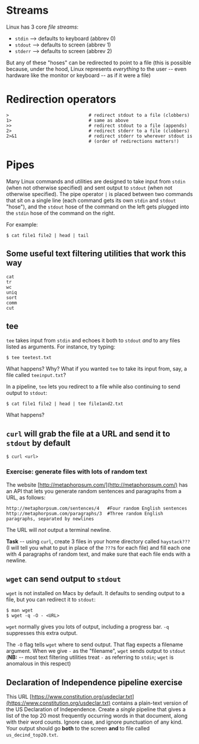 # Streams

Linux has 3 core *file streams*:
* `stdin`  --> defaults to keyboard (abbrev 0)
* `stdout` --> defaults to screen (abbrev 1)
* `stderr` --> defaults to screen (abbrev 2)

But any of these "hoses" can be redirected to point to a file (this is
possible because, under the hood, Linux represents *everything* to the
user -- even hardware like the monitor or keyboard -- as if it were a
file)

# Redirection operators

```
>                              # redirect stdout to a file (clobbers)
1>                             # same as above
>>                             # redirect stdout to a file (appends)
2>                             # redirect stderr to a file (clobbers)
2>&1                           # redirect stderr to wherever stdout is
                               # (order of redirections matters!)
```

# Pipes

Many Linux commands and utilities are designed to take input from
`stdin` (when not otherwise specified) and sent output to `stdout`
(when not otherwise specified).  The pipe operator `|` is placed
between two commands that sit on a single line (each command gets its
own `stdin` and `stdout` "hose"), and the `stdout` hose of the command
on the left gets plugged into the `stdin` hose of the command on the
right.

For example:
```
$ cat file1 file2 | head | tail
```


## Some useful text filtering utilities that work this way

```
cat
tr
wc
uniq
sort
comm
cut
```

## tee

`tee` takes input from `stdin` and echoes it both to `stdout` *and* to any files listed as arguments.  For instance, try typing:
```shell
$ tee teetest.txt
```
What happens?  Why?   What if you wanted `tee` to take its input from, say, a file called `teeinput.txt`?



In a pipeline, `tee` lets you redirect to a file while also continuing to send output to `stdout`:
```shell
$ cat file1 file2 | head | tee file1and2.txt
```
What happens?

## `curl` will grab the file at a URL and send it to `stdout` by default
```shell
$ curl <url>
```

### Exercise: generate files with lots of random text

The website [http://metaphorpsum.com/](http://metaphorpsum.com/) has an API that lets you generate random sentences and paragraphs from a URL, as follows:
```shell
http://metaphorpsum.com/sentences/4   #Four random English sentences
http://metaphorpsum.com/paragraphs/3  #Three random English paragraphs, separated by newlines
```
The URL will *not* output a terminal newline.

**Task** -- using `curl`, create 3 files in your home directory called `haystack???` (I will tell you what to put in place of the `???`s for each file) and fill each one with 4 paragraphs of random text, and make sure that each file ends with a newline.

## `wget` can send output to `stdout`

`wget` is not installed on Macs by default.  It defaults to sending output to a file, but you can redirect it to `stdout`:
```shell
$ man wget
$ wget -q -O - <URL>
```
`wget` normally gives you lots of output, including a progress bar.  `-q` suppresses this extra output.

The `-O` flag tells `wget` where to send output.  That flag expects a filename argument.  When we give `-` as the "filename", `wget` sends output
to `stdout` (**NB:** -- most text filtering utilities treat `-` as referring to `stdin`; `wget` is anomalous in this respect)

## Declaration of Independence pipeline exercise

This URL [https://www.constitution.org/usdeclar.txt](https://www.constitution.org/usdeclar.txt) contains a plain-text version of the US
Declaration of Independence.  Create a *single* pipeline that gives a list of the top 20 most frequently occurring words in that document, along with their
word counts.  Ignore case, and ignore punctuation of any kind.  Your output should go **both** to the screen **and** to file called `us_decind_top20.txt`.




